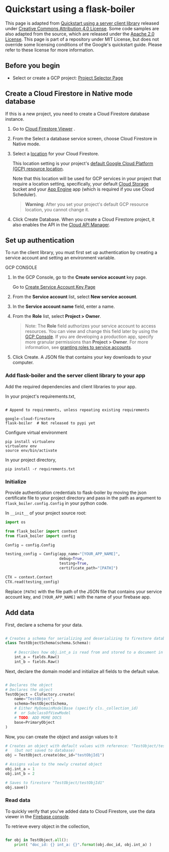 # Quickstart using a flask-boiler

This page is adapted from [Quickstart using a server client library](https://cloud.google.com/firestore/docs/quickstart-servers)
 released under [Creative Commons Attribution 4.0 License](https://creativecommons.org/licenses/by/4.0/). 
 Some code samples are also adapted from the source, 
 which are released under the [Apache 2.0 License](https://www.apache.org/licenses/LICENSE-2.0). 
 This page is part of a repository under MIT License, 
 but does not override some licensing conditions of
 the Google's quickstart guide. 
 Please refer to these license for more information.  
 
## Before you begin 

- Select or create a GCP project:
    [Project Selector Page](https://console.cloud.google.com/projectselector2/home/dashboard?_ga=2.78791382.-378732223.1566339304)
   
## Create a Cloud Firestore in Native mode database

If this is a new project, you need to create a Cloud Firestore database instance.

1. Go to [Cloud Firestore Viewer](https://console.cloud.google.com/firestore/data?_ga=2.250628420.-378732223.1566339304) .
2. From the Select a database service screen, choose Cloud Firestore in Native mode.

3. Select a [location](https://cloud.google.com/firestore/docs/locations#types) for your Cloud Firestore.

    This location setting is your project's [default Google Cloud Platform (GCP) resource location](https://cloud.google.com/firestore/docs/locations#default-cloud-location). 

    Note that this location will be used for GCP services in your project that require a location setting, 
specifically, your default [Cloud Storage](https://cloud.google.com/storage/docs) bucket 
and your [App Engine](https://cloud.google.com/appengine/docs/) app (which is required if you use Cloud Scheduler).
    
    > **Warning**: After you set your project's default GCP resource location, you cannot change it.

4. Click Create Database.
When you create a Cloud Firestore project, it also enables the API in the [Cloud API Manager](https://console.cloud.google.com/projectselector/apis/api/firestore.googleapis.com/overview?_ga=2.258762056.-378732223.1566339304).

## Set up authentication

To run the client library, you must first set up authentication by creating a service account and setting an environment variable.

GCP CONSOLE
1. In the GCP Console, go to the **Create service account** key page.

    Go to [Create Service Account Key Page](https://console.cloud.google.com/apis/credentials/serviceaccountkey?_ga=2.86663898.-378732223.1566339304)

2. From the **Service account** list, select **New service account**.

3. In the **Service account name** field, enter a name.

4. From the **Role** list, select **Project > Owner**.

    > Note: The **Role** field authorizes your service account to access resources. You can view and change this field later by using the [GCP Console](https://console.cloud.google.com/?_ga=2.81399125.-378732223.1566339304). If you are developing a production app, specify more granular permissions than **Project > Owner**. For more information, see [granting roles to service accounts](https://cloud.google.com/iam/docs/granting-roles-to-service-accounts).

5. Click Create. A JSON file that contains your key downloads to your computer.


 
### Add flask-boiler and the server client library to your app

Add the required dependencies and client libraries to your app.

In your project's requirements.txt, 

```

# Append to requirements, unless repeating existing requirements

google-cloud-firestore
flask-boiler  # Not released to pypi yet 

```

Configure virtual environment 
```
pip install virtualenv
virtualenv env
source env/bin/activate
```

In your project directory, 

```pip install -r requirements.txt```

### Initialize

Provide authentication credentials to flask-boiler by moving the json certificate file 
to your project directory and pass in the path as argument to ```flask_boiler.config.Config``` in your 
python code. 


In ```__init__``` of your project source root: 
```python
import os

from flask_boiler import context
from flask_boiler import config

Config = config.Config

testing_config = Config(app_name="[YOUR_APP_NAME]",
                        debug=True,
                        testing=True,
                        certificate_path="[PATH]")

CTX = context.Context
CTX.read(testing_config)
```

Replace ```[PATH]``` with the file path of the JSON file that contains your service account key, 
and ```[YOUR_APP_NAME]``` with the name of your firebase app.  

## Add data

First, declare a schema for your data. 

```python

# Creates a schema for serializing and deserializing to firestore database
class TestObjectSchema(schema.Schema):
    
    # Describes how obj.int_a is read from and stored to a document in firestore 
    int_a = fields.Raw()
    int_b = fields.Raw()
```

Next, declare the domain model and initialize all fields to the 
default value. 

```python

# Declares the object 
# Declares the object
TestObject = ClsFactory.create(
    name="TestObject",
    schema=TestObjectSchema,
    # Either MyDomainModelBase (specify cls._collection_id)
    #  or SubclassOfViewModel 
    # TODO: ADD MORE DOCS 
    base=PrimaryObject  
)

```

Now, you can create the object and assign values to it 

```python
# Creates an object with default values with reference: "TestObject/testObjId1" 
#   (but not saved to database)
obj = TestObject.create(doc_id="testObjId1")

# Assigns value to the newly created object 
obj.int_a = 1
obj.int_b = 2

# Saves to firestore "TestObject/testObjId1" 
obj.save()
```

### Read data

To quickly verify that you've added data to Cloud Firestore, 
use the data viewer in the [Firebase console](https://console.firebase.google.com/project/_/database/firestore/data).

To retrieve every object in the collection, 

```python

for obj in TestObject.all():
    print( "doc_id: {} int_a: {}".format(obj.doc_id, obj.int_a) )

```

